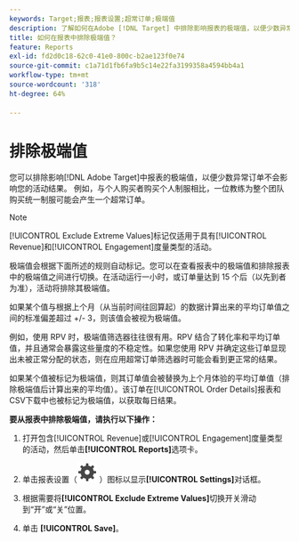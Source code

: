 ```yaml
---
keywords: Target;报表;报表设置;超常订单;极端值
description: 了解如何在Adobe [!DNL Target] 中排除影响报表的极端值，以便少数异常订单不会影响您的活动结果。
title: 如何在报表中排除极端值？
feature: Reports
exl-id: fd2d0c18-62c0-41e0-800c-b2ae123f0e74
source-git-commit: c1a71d1fb6fa9b5c14e22fa3199358a4594bb4a1
workflow-type: tm+mt
source-wordcount: '318'
ht-degree: 64%

---
```


# 排除极端值

您可以排除影响[!DNL Adobe Target]中报表的极端值，以便少数异常订单不会影响您的活动结果。 例如，与个人购买者购买个人制服相比，一位教练为整个团队购买统一制服可能会产生一个超常订单。

>[!NOTE]
>
>[!UICONTROL Exclude Extreme Values]标记仅适用于具有[!UICONTROL Revenue]和[!UICONTROL Engagement]度量类型的活动。

极端值会根据下面所述的规则自动标记。您可以在查看报表中的极端值和排除报表中的极端值之间进行切换。在活动运行一小时，或订单量达到 15 个后（以先到者为准），活动将排除其极端值。

如果某个值与根据上个月（从当前时间往回算起）的数据计算出来的平均订单值之间的标准偏差超过 +/- 3，则该值会被视为极端值。

例如，使用 RPV 时，极端值筛选器往往很有用。RPV 结合了转化率和平均订单值，并且通常会暴露这些量度的不稳定性。如果您使用 RPV 并确定这些订单显现出未被正常分配的状态，则在应用超常订单筛选器时可能会看到更正常的结果。

如果某个值被标记为极端值，则其订单值会被替换为上个月体验的平均订单值（排除极端值后计算出来的平均值）。该订单在[!UICONTROL Order Details]报表和CSV下载中也被标记为极端值，以获取每日结果。

**要从报表中排除极端值，请执行以下操作：**

1. 打开包含[!UICONTROL Revenue]或[!UICONTROL Engagement]度量类型的活动，然后单击&#x200B;**[!UICONTROL Reports]**&#x200B;选项卡。
1. 单击报表设置（![报表设置图标](/help/main/assets/icons/Setting.svg) ）图标以显示&#x200B;**[!UICONTROL Settings]**&#x200B;对话框。

1. 根据需要将&#x200B;**[!UICONTROL Exclude Extreme Values]**&#x200B;切换开关滑动到“开”或“关”位置。
1. 单击 **[!UICONTROL Save]**。
